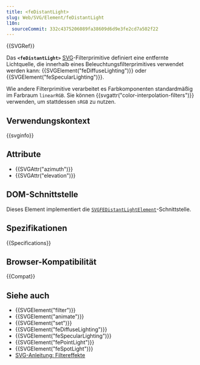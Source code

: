```yaml
---
title: <feDistantLight>
slug: Web/SVG/Element/feDistantLight
l10n:
  sourceCommit: 332c4375206089fa38609d6d9e3fe2cd7a502f22
---
```


{{SVGRef}}

Das **`<feDistantLight>`** [SVG](/de/docs/Web/SVG)-Filterprimitive definiert eine entfernte Lichtquelle, die innerhalb eines Beleuchtungsfilterprimitives verwendet werden kann: {{SVGElement("feDiffuseLighting")}} oder {{SVGElement("feSpecularLighting")}}.

Wie andere Filterprimitive verarbeitet es Farbkomponenten standardmäßig im Farbraum `linearRGB`. Sie können {{svgattr("color-interpolation-filters")}} verwenden, um stattdessen `sRGB` zu nutzen.

## Verwendungskontext

{{svginfo}}

## Attribute

- {{SVGAttr("azimuth")}}
- {{SVGAttr("elevation")}}

## DOM-Schnittstelle

Dieses Element implementiert die [`SVGFEDistantLightElement`](/de/docs/Web/API/SVGFEDistantLightElement)-Schnittstelle.

## Spezifikationen

{{Specifications}}

## Browser-Kompatibilität

{{Compat}}

## Siehe auch

- {{SVGElement("filter")}}
- {{SVGElement("animate")}}
- {{SVGElement("set")}}
- {{SVGElement("feDiffuseLighting")}}
- {{SVGElement("feSpecularLighting")}}
- {{SVGElement("fePointLight")}}
- {{SVGElement("feSpotLight")}}
- [SVG-Anleitung: Filtereffekte](/de/docs/Web/SVG/Tutorial/Filter_effects)
